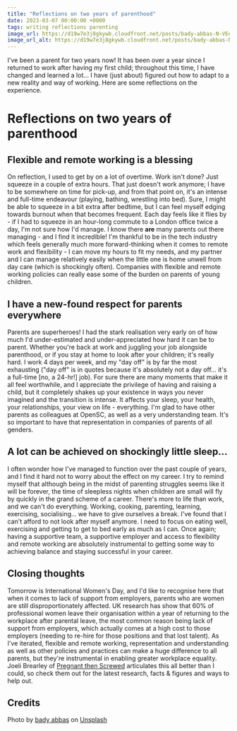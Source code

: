 ```yaml
---
title: "Reflections on two years of parenthood"
date: 2023-03-07 00:00:00 +0000
tags: writing reflections parenting
image_url: https://d19w7e3j8gkywb.cloudfront.net/posts/bady-abbas-N-VEeMnm7gE-unsplash.jpg
image_url_alt: https://d19w7e3j8gkywb.cloudfront.net/posts/bady-abbas-N-VEeMnm7gE-unsplash.webp
---
```

I've been a parent for two years now! It has been over a year since I returned to work after having my first child; 
throughout this time, I have changed and learned a lot… I have (just about) figured out how to adapt to a new reality 
and way of working. Here are some reflections on the experience.

# Reflections on two years of parenthood

## Flexible and remote working is a blessing

On reflection, I used to get by on a lot of overtime. Work isn't done? Just squeeze in a couple of extra hours. That 
just doesn't work anymore; I have to be somewhere on time for pick-up, and from that point on, it's an intense and 
full-time endeavour (playing, bathing, wrestling into bed). Sure, I might be able to squeeze in a bit extra after 
bedtime, but I can feel myself edging towards burnout when that becomes frequent. Each day feels like it flies by - 
if I had to squeeze in an hour-long commute to a London office twice a day, I'm not sure how I'd manage. I know there 
**are** many parents out there managing - and I find it incredible! I'm thankful to be in the tech industry which feels 
generally much more forward-thinking when it comes to remote work and flexibility - I can move my hours to fit my needs, 
and my partner and I can manage relatively easily when the little one is home unwell from day care (which is shockingly 
often). Companies with flexible and remote working policies can really ease some of the burden on parents of young 
children.

## I have a new-found respect for parents everywhere

Parents are superheroes! I had the stark realisation very early on of how much I'd under-estimated and under-appreciated 
how hard it can be to parent. Whether you're back at work and juggling your job alongside parenthood, or if you stay at 
home to look after your children; it's really hard. I work 4 days per week, and my "day off" is by far the most 
exhausting ("day off" is in quotes because it's absolutely not a day off… it's a full-time [no, a 24-hr!] job). For 
sure there are many moments that make it all feel worthwhile, and I appreciate the privilege of having and raising 
a child, but it completely shakes up your existence in ways you never imagined and the transition is intense. It affects 
your sleep, your health, your relationships, your view on life - everything. I'm glad to have other parents as colleagues 
at OpenSC, as well as a very understanding team. It's so important to have that representation in companies of parents of 
all genders.

## A lot can be achieved on shockingly little sleep…

I often wonder how I've managed to function over the past couple of years, and I find it hard not to worry about the 
effect on my career. I try to remind myself that although being in the midst of parenting struggles seems like it will 
be forever, the time of sleepless nights when children are small will fly by quickly in the grand scheme of a career. 
There's more to life than work, and we can't do everything. Working, cooking, parenting, learning, exercising, 
socialising… we have to give ourselves a break. I've found that I can't afford to not look after myself anymore. I 
need to focus on eating well, exercising and getting to get to bed early as much as I can. Once again; having a 
supportive team, a supportive employer and access to flexibility and remote working are absolutely instrumental to 
getting some way to achieving balance and staying successful in your career.

## Closing thoughts
Tomorrow is International Women's Day, and I'd like to recognise here that when it comes to lack of support from 
employers, parents who are women are still disproportionately affected. UK research has show that 60% of professional 
women leave their organisation within a year of returning to the workplace after parental leave, the most common reason 
being lack of support from employers, which actually comes at a high cost to those employers (needing to re-hire for 
those positions and that lost talent). As I've iterated, flexible and remote working, representation and understanding 
as well as other policies and practices can make a huge difference to all parents, but they're instrumental in enabling 
greater workplace equality. Joeli Brearley of [Pregnant then Screwed](https://pregnantthenscrewed.com/) articulates 
this all better than I could, so check them out for the latest research, facts & figures and ways to help out.

## Credits
Photo by <a href="https://unsplash.com/es/@bady?utm_source=unsplash&utm_medium=referral&utm_content=creditCopyText">bady abbas</a> 
on <a href="https://unsplash.com/photos/N-VEeMnm7gE?utm_source=unsplash&utm_medium=referral&utm_content=creditCopyText">Unsplash</a>
  